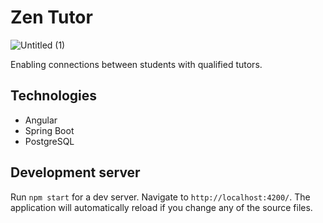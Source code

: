 # Zen Tutor
![Untitled (1)](https://github.com/heben-mx/zen-tutor-web/assets/72330887/ea4cb278-59aa-40b5-9858-4c4a1d0b685f)

Enabling connections between students with qualified tutors.


## Technologies

- Angular
- Spring Boot
- PostgreSQL

## Development server

Run `npm start` for a dev server. Navigate to `http://localhost:4200/`. The application will automatically reload if you change any of the source files.
